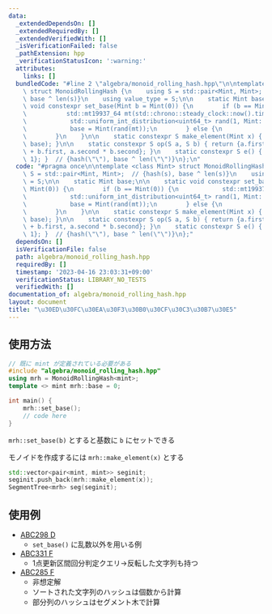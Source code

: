 ```yaml
---
data:
  _extendedDependsOn: []
  _extendedRequiredBy: []
  _extendedVerifiedWith: []
  _isVerificationFailed: false
  _pathExtension: hpp
  _verificationStatusIcon: ':warning:'
  attributes:
    links: []
  bundledCode: "#line 2 \"algebra/monoid_rolling_hash.hpp\"\n\ntemplate <class Mint>\
    \ struct MonoidRollingHash {\n    using S = std::pair<Mint, Mint>;  // {hash(s),\
    \ base ^ len(s)}\n    using value_type = S;\n\n    static Mint base;\n\n    static\
    \ void constexpr set_base(Mint b = Mint(0)) {\n        if (b == Mint(0)) {\n \
    \           std::mt19937_64 mt(std::chrono::steady_clock::now().time_since_epoch().count());\n\
    \            std::uniform_int_distribution<uint64_t> rand(1, Mint::mod() - 1);\n\
    \            base = Mint(rand(mt));\n        } else {\n            base = b;\n\
    \        }\n    }\n\n    static constexpr S make_element(Mint x) { return make_pair(x,\
    \ base); }\n\n    static constexpr S op(S a, S b) { return {a.first * b.second\
    \ + b.first, a.second * b.second}; }\n    static constexpr S e() { return {0,\
    \ 1}; }  // {hash(\"\"), base ^ len(\"\")}\n};\n"
  code: "#pragma once\n\ntemplate <class Mint> struct MonoidRollingHash {\n    using\
    \ S = std::pair<Mint, Mint>;  // {hash(s), base ^ len(s)}\n    using value_type\
    \ = S;\n\n    static Mint base;\n\n    static void constexpr set_base(Mint b =\
    \ Mint(0)) {\n        if (b == Mint(0)) {\n            std::mt19937_64 mt(std::chrono::steady_clock::now().time_since_epoch().count());\n\
    \            std::uniform_int_distribution<uint64_t> rand(1, Mint::mod() - 1);\n\
    \            base = Mint(rand(mt));\n        } else {\n            base = b;\n\
    \        }\n    }\n\n    static constexpr S make_element(Mint x) { return make_pair(x,\
    \ base); }\n\n    static constexpr S op(S a, S b) { return {a.first * b.second\
    \ + b.first, a.second * b.second}; }\n    static constexpr S e() { return {0,\
    \ 1}; }  // {hash(\"\"), base ^ len(\"\")}\n};"
  dependsOn: []
  isVerificationFile: false
  path: algebra/monoid_rolling_hash.hpp
  requiredBy: []
  timestamp: '2023-04-16 23:03:31+09:00'
  verificationStatus: LIBRARY_NO_TESTS
  verifiedWith: []
documentation_of: algebra/monoid_rolling_hash.hpp
layout: document
title: "\u30ED\u30FC\u30EA\u30F3\u30B0\u30CF\u30C3\u30B7\u30E5"
---
```


## 使用方法

```cpp
// 既に mint が定義されている必要がある
#include "algebra/monoid_rolling_hash.hpp"
using mrh = MonoidRollingHash<mint>;
template <> mint mrh::base = 0;

int main() {
    mrh::set_base();
    // code here
}
```

`mrh::set_base(b)` とすると基数に `b` にセットできる

モノイドを作成するには `mrh::make_element(x)` とする

```cpp
std::vector<pair<mint, mint>> seginit;
seginit.push_back(mrh::make_element(x));
SegmentTree<mrh> seg(seginit);
```
## 使用例

- [ABC298 D](https://atcoder.jp/contests/abc298/submissions/40706415)
    - `set_base()` に乱数以外を用いる例
- [ABC331 F](https://atcoder.jp/contests/abc331/submissions/48126645)
    - 1点更新区間回分判定クエリ→反転した文字列も持つ
- [ABC285 F](https://atcoder.jp/contests/abc285/tasks/abc285_f)
    - 非想定解
    - ソートされた文字列のハッシュは個数から計算
    - 部分列のハッシュはセグメント木で計算
